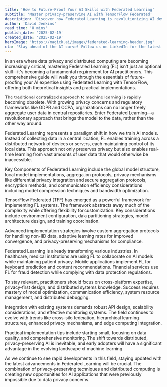 ```yaml
---
title: 'How to Future-Proof Your AI Skills with Federated Learning'
subtitle: 'Master privacy-preserving AI with TensorFlow Federated'
description: 'Discover how Federated Learning is revolutionizing AI development by enabling privacy-preserving distributed training. Learn essential implementation strategies using TensorFlow Federated and future-proof your AI career with cutting-edge skills in this comprehensive guide.'
author: 'David Jenkins'
read_time: '8 mins'
publish_date: '2025-02-19'
created_date: '2025-02-19'
heroImage: 'https://magick.ai/images/federated-learning-header.jpg'
cta: 'Stay ahead of the AI curve! Follow us on LinkedIn for the latest insights on Federated Learning and emerging AI technologies that are reshaping the industry.'
---
```


In an era where data privacy and distributed computing are becoming increasingly critical, mastering Federated Learning (FL) isn't just an optional skill—it's becoming a fundamental requirement for AI practitioners. This comprehensive guide will walk you through the essentials of future-proofing your AI expertise using Federated Learning with TensorFlow, offering both theoretical insights and practical implementations.

The traditional centralized approach to machine learning is rapidly becoming obsolete. With growing privacy concerns and regulatory frameworks like GDPR and CCPA, organizations can no longer freely aggregate user data in central repositories. Enter Federated Learning—a revolutionary approach that brings the model to the data, rather than the other way around.

Federated Learning represents a paradigm shift in how we train AI models. Instead of collecting data in a central location, FL enables training across a distributed network of devices or servers, each maintaining control of its local data. This approach not only preserves privacy but also enables real-time learning from vast amounts of user data that would otherwise be inaccessible.

Key Components of Federated Learning include the global model structure, local model implementations, aggregation protocols, privacy mechanisms like differential privacy integration and secure aggregation protocols, encryption methods, and communication efficiency considerations including model compression techniques and bandwidth optimization.

TensorFlow Federated (TFF) has emerged as a powerful framework for implementing FL systems. The framework abstracts away much of the complexity while offering flexibility for customization. Key considerations include environment configuration, data partitioning strategies, model architecture design, and training coordination.

Advanced implementation strategies involve custom aggregation protocols for handling non-IID data, adaptive learning rates for improved convergence, and privacy-preserving mechanisms for compliance.

Federated Learning is already transforming various industries. In healthcare, medical institutions are using FL to collaborate on AI models while maintaining patient privacy. Mobile applications implement FL for keyboard prediction and content recommendations. Financial services use FL for fraud detection while complying with data protection regulations.

To stay relevant, practitioners should focus on cross-platform expertise, privacy-first design, and distributed systems knowledge. Success requires mastery of model optimization, communication efficiency, system resource management, and distributed debugging.

Integration with existing systems demands robust API design, scalability considerations, and effective monitoring systems. The field continues to evolve with trends like cross-silo federation, hierarchical learning structures, enhanced privacy mechanisms, and edge computing integration.

Practical implementation tips include starting small, focusing on data quality, and comprehensive monitoring. The shift towards distributed, privacy-preserving AI is inevitable, and early adopters will have a significant advantage in the evolving landscape of machine learning.

As we continue to see rapid developments in this field, staying updated with the latest advancements in Federated Learning will be crucial. The combination of privacy-preserving techniques and distributed computing is creating new opportunities for AI applications that were previously impossible due to data privacy concerns.